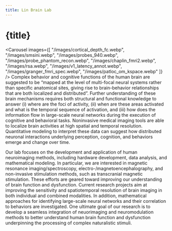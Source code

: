 ```yaml
---
title: Lin Brain Lab
---
```


<script lang="ts">
    import Carousel from "$lib/components/Carousel.svelte";
</script>

# {title}

<Carousel images={[
    "/images/cortical_depth_fc.webp",
    "/images/smsini.webp",
    "/images/probes_940.webp",
    "/images/probe_phantom_recon.webp",
    "/images/chaplin_fmri2.webp",
    "/images/rsa.webp",
    "/images/v1_latency_annot.webp",
    "/images/granger_fmri_spec.webp",
    "/images/patloc_om_kspace.webp"
]} />
Complex behavior and cognitive functions of the human brain are suggested to be “mapped at the level of multi-focal neural systems rather than specific anatomical sites, giving rise to brain-behavior relationships that are both localized and distributed”. Further understanding of these brain mechanisms requires both structural and functional knowledge to answer (i) where are the foci of activity, (ii) when are these areas activated and what is the temporal sequence of activation, and (iii) how does the information flow in large-scale neural networks during the execution of cognitive and behavioral tasks.  Noninvasive medical imaging tools are able to localize brain activities at high spatial and temporal resolution. Quantitative modeling to interpret these data can suggest how distributed neuronal interactions underlying perception, cognition, and behaviors emerge and change over time.

Our lab focuses on the development and application of human neuroimaging methods,  including hardware development, data analysis, and mathematical modeling. In particular, we are interested in magnetic resonance imaging/spectroscopy, electro-/magnetoencephalography, and non-invasive stimulation methods, such as transcranial magnetic stimulation. These efforts are geared toward improving our understanding of brain function and dysfunction. Current research projects aim at improving the sensitivity and spatiotemporal resolution of brain imaging in both individual and combined modalities. In addition, mathematical approaches for identifying large-scale neural networks and their correlation to behaviors are investigated. One ultimate goal of our research is to develop a seamless integration of neuorimaging and neuromodulation methods to better understand human brain function and dysfunction underpinning the processing of complex naturalistic stimuli.
